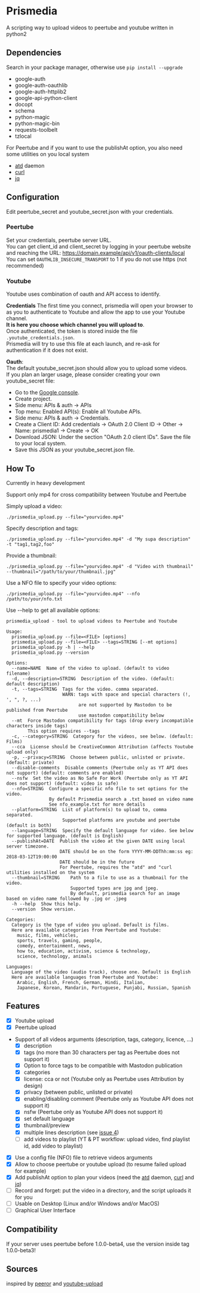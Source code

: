 # Prismedia

A scripting way to upload videos to peertube and youtube written in python2

## Dependencies
Search in your package manager, otherwise use ``pip install --upgrade``
 - google-auth
 - google-auth-oauthlib
 - google-auth-httplib2
 - google-api-python-client
 - docopt
 - schema
 - python-magic
 - python-magic-bin
 - requests-toolbelt
 - tzlocal

For Peertube and if you want to use the publishAt option, you also need some utilities on you local system
 - [atd](https://linux.die.net/man/8/atd) daemon
 - [curl](https://linux.die.net/man/1/curl)
 - [jq](https://stedolan.github.io/jq/)

## Configuration

Edit peertube_secret and youtube_secret.json with your credentials.

### Peertube
Set your credentials, peertube server URL.  
You can get client_id and client_secret by logging in your peertube website and reaching the URL: https://domain.example/api/v1/oauth-clients/local
You can set ``OAUTHLIB_INSECURE_TRANSPORT`` to 1 if you do not use https (not recommended)

### Youtube
Youtube uses combination of oauth and API access to identify.

**Credentials**
The first time you connect, prismedia will open your browser to as you to authenticate to
Youtube and allow the app to use your Youtube channel.  
**It is here you choose which channel you will upload to**.  
Once authenticated, the token is stored inside the file ``.youtube_credentials.json``.  
Prismedia will try to use this file at each launch, and re-ask for authentication if it does not exist.

**Oauth**:  
The default youtube_secret.json should allow you to upload some videos.  
If you plan an larger usage, please consider creating your own youtube_secret file:

- Go to the [Google console](https://console.developers.google.com/).
- Create project.
- Side menu: APIs & auth -> APIs
- Top menu: Enabled API(s): Enable all Youtube APIs.
- Side menu: APIs & auth -> Credentials.
- Create a Client ID: Add credentials -> OAuth 2.0 Client ID -> Other -> Name: prismedia1 -> Create -> OK
- Download JSON: Under the section "OAuth 2.0 client IDs". Save the file to your local system.
- Save this JSON as your youtube_secret.json file.

## How To
Currently in heavy development

Support only mp4 for cross compatibility between Youtube and Peertube

Simply upload a video:

```
./prismedia_upload.py --file="yourvideo.mp4"
```


Specify description and tags:

```
./prismedia_upload.py --file="yourvideo.mp4" -d "My supa description" -t "tag1,tag2,foo"
```

Provide a thumbnail:

```
./prismedia_upload.py --file="yourvideo.mp4" -d "Video with thumbnail" --thumbnail="/path/to/your/thumbnail.jpg"
```


Use a NFO file to specify your video options:

```
./prismedia_upload.py --file="yourvideo.mp4" --nfo /path/to/your/nfo.txt
```


Use --help to get all available options:

```
prismedia_upload - tool to upload videos to Peertube and Youtube

Usage:
  prismedia_upload.py --file=<FILE> [options]
  prismedia_upload.py --file=<FILE> --tags=STRING [--mt options]
  prismedia_upload.py -h | --help
  prismedia_upload.py --version

Options:
  --name=NAME  Name of the video to upload. (default to video filename)
  -d, --description=STRING  Description of the video. (default: default description)
  -t, --tags=STRING  Tags for the video. comma separated.
                     WARN: tags with space and special characters (!, ', ", ?, ...)
                           are not supported by Mastodon to be published from Peertube
                           use mastodon compatibility below
  --mt  Force Mastodon compatibility for tags (drop every incompatible characters inside tags)
        This option requires --tags
  -c, --category=STRING  Category for the videos, see below. (default: Films)
  --cca  License should be CreativeCommon Attribution (affects Youtube upload only)
  -p, --privacy=STRING  Choose between public, unlisted or private. (default: private)
  --disable-comments  Disable comments (Peertube only as YT API does not support) (default: comments are enabled)
  --nsfw  Set the video as No Safe For Work (Peertube only as YT API does not support) (default: video is safe)
  --nfo=STRING  Configure a specific nfo file to set options for the video.
                By default Prismedia search a .txt based on video name
                See nfo_example.txt for more details
  --platform=STRING  List of platform(s) to upload to, comma separated.
                     Supported platforms are youtube and peertube (default is both)
  --language=STRING  Specify the default language for video. See below for supported language. (default is English)
  --publishAt=DATE  Publish the video at the given DATE using local server timezone.
                    DATE should be on the form YYYY-MM-DDThh:mm:ss eg: 2018-03-12T19:00:00
                    DATE should be in the future
                    For Peertube, requires the "atd" and "curl utilities installed on the system
  --thumbnail=STRING    Path to a file to use as a thumbnail for the video.
                        Supported types are jpg and jpeg.
                        By default, prismedia search for an image based on video name followed by .jpg or .jpeg
  -h --help  Show this help.
  --version  Show version.

Categories:
  Category is the type of video you upload. Default is films.
  Here are available categories from Peertube and Youtube:
    music, films, vehicles,
    sports, travels, gaming, people,
    comedy, entertainment, news,
    how to, education, activism, science & technology,
    science, technology, animals

Languages:
  Language of the video (audio track), choose one. Default is English
  Here are available languages from Peertube and Youtube:
    Arabic, English, French, German, Hindi, Italian,
    Japanese, Korean, Mandarin, Portuguese, Punjabi, Russian, Spanish
```

## Features

- [x] Youtube upload
- [x] Peertube upload
- Support of all videos arguments (description, tags, category, licence, ...)
  - [x] description
  - [x] tags (no more than 30 characters per tag as Peertube does not support it)
  - [x] Option to force tags to be compatible with Mastodon publication
  - [x] categories
  - [x] license: cca or not (Youtube only as Peertube uses Attribution by design)
  - [x] privacy (between public, unlisted or private)
  - [x] enabling/disabling comment (Peertube only as Youtube API does not support it)
  - [x] nsfw (Peertube only as Youtube API does not support it)
  - [x] set default language
  - [x] thumbnail/preview
  - [x] multiple lines description (see [issue 4](https://git.lecygnenoir.info/LecygneNoir/prismedia/issues/4))
  - [ ] add videos to playlist (YT & PT workflow: upload video, find playlist id, add video to playlist)
- [x] Use a config file (NFO) file to retrieve videos arguments
- [x] Allow to choose peertube or youtube upload (to resume failed upload for example)
- [x] Add publishAt option to plan your videos (need the [atd](https://linux.die.net/man/8/atd) daemon, [curl](https://linux.die.net/man/1/curl) and [jq](https://stedolan.github.io/jq/))
- [ ] Record and forget: put the video in a directory, and the script uploads it for you
- [ ] Usable on Desktop (Linux and/or Windows and/or MacOS)
- [ ] Graphical User Interface

## Compatibility

If your server uses peertube before 1.0.0-beta4, use the version inside tag 1.0.0-beta3!

## Sources
inspired by [peeror](https://git.drycat.fr/rigelk/Peeror) and [youtube-upload](https://github.com/tokland/youtube-upload)
